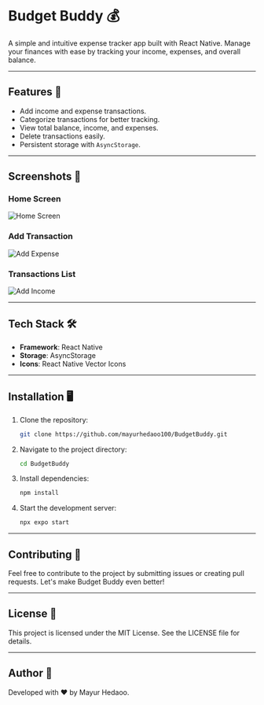 # Budget Buddy 💰

A simple and intuitive expense tracker app built with React Native. Manage your finances with ease by tracking your income, expenses, and overall balance. 

---

## Features 🚀
- Add income and expense transactions.
- Categorize transactions for better tracking.
- View total balance, income, and expenses.
- Delete transactions easily.
- Persistent storage with `AsyncStorage`.

---

## Screenshots 📸

### Home Screen
![Home Screen](./assets/screenshots/home_screen.jpg)

### Add Transaction
![Add Expense](./assets/screenshots/add_expense.jpg)

### Transactions List
![Add Income](./assets/screenshots/add_income.jpg)

---

## Tech Stack 🛠️
- **Framework**: React Native
- **Storage**: AsyncStorage
- **Icons**: React Native Vector Icons

---

## Installation 🖥️

1. Clone the repository:
   ```bash
   git clone https://github.com/mayurhedaoo100/BudgetBuddy.git

2. Navigate to the project directory:
   ```bash
   cd BudgetBuddy

3. Install dependencies:
   ```bash
   npm install

4. Start the development server:
   ```bash
   npx expo start

---

## Contributing 🤝

Feel free to contribute to the project by submitting issues or creating pull requests. Let's make Budget Buddy even better!

---

## License 📄

This project is licensed under the MIT License. See the LICENSE file for details.

---

## Author 👤

Developed with ❤️ by Mayur Hedaoo.
